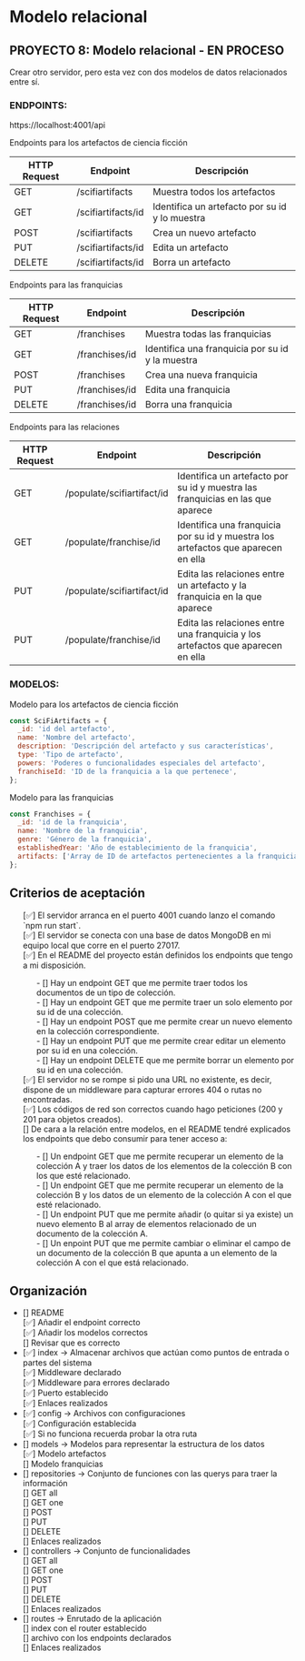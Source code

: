 # Modelo relacional

## PROYECTO 8: Modelo relacional - EN PROCESO

Crear otro servidor, pero esta vez con dos modelos de datos relacionados entre sí.

### ENDPOINTS:

https://localhost:4001/api

Endpoints para los artefactos de ciencia ficción<br>

| HTTP Request | Endpoint           | Descripción                                    |
| ------------ | ------------------ | ---------------------------------------------- |
| GET          | /scifiartifacts    | Muestra todos los artefactos                   |
| GET          | /scifiartifacts/id | Identifica un artefacto por su id y lo muestra |
| POST         | /scifiartifacts    | Crea un nuevo artefacto                        |
| PUT          | /scifiartifacts/id | Edita un artefacto                             |
| DELETE       | /scifiartifacts/id | Borra un artefacto                             |

Endpoints para las franquicias<br>

| HTTP Request | Endpoint       | Descripción                                      |
| ------------ | -------------- | ------------------------------------------------ |
| GET          | /franchises    | Muestra todas las franquicias                    |
| GET          | /franchises/id | Identifica una franquicia por su id y la muestra |
| POST         | /franchises    | Crea una nueva franquicia                        |
| PUT          | /franchises/id | Edita una franquicia                             |
| DELETE       | /franchises/id | Borra una franquicia                             |

Endpoints para las relaciones<br>

| HTTP Request | Endpoint                   | Descripción                                                                       |
| ------------ | -------------------------- | --------------------------------------------------------------------------------- |
| GET          | /populate/scifiartifact/id | Identifica un artefacto por su id y muestra las franquicias en las que aparece    |
| GET          | /populate/franchise/id     | Identifica una franquicia por su id y muestra los artefactos que aparecen en ella |
| PUT          | /populate/scifiartifact/id | Edita las relaciones entre un artefacto y la franquicia en la que aparece         |
| PUT          | /populate/franchise/id     | Edita las relaciones entre una franquicia y los artefactos que aparecen en ella   |

### MODELOS:

Modelo para los artefactos de ciencia ficción

```jsx
const SciFiArtifacts = {
  _id: 'id del artefacto',
  name: 'Nombre del artefacto',
  description: 'Descripción del artefacto y sus características',
  type: 'Tipo de artefacto',
  powers: 'Poderes o funcionalidades especiales del artefacto',
  franchiseId: 'ID de la franquicia a la que pertenece',
};
```

Modelo para las franquicias

```jsx
const Franchises = {
  _id: 'id de la franquicia',
  name: 'Nombre de la franquicia',
  genre: 'Género de la franquicia',
  establishedYear: 'Año de establecimiento de la franquicia',
  artifacts: ['Array de ID de artefactos pertenecientes a la franquicia'],
};
```

## Criterios de aceptación

<ul>
[✅]  El servidor arranca en el puerto 4001 cuando lanzo el comando `npm run start`.<br>
[✅]  El servidor se conecta con una base de datos MongoDB en mi equipo local que corre en el puerto 27017.<br>
[✅]  En el README del proyecto están definidos los endpoints que tengo a mi disposición.<br>
<ul>
- []  Hay un endpoint GET que me permite traer todos los documentos de un tipo de colección.<br>
- []  Hay un endpoint GET que me permite traer un solo elemento por su id de una colección.<br>
- []  Hay un endpoint POST que me permite crear un nuevo elemento en la colección correspondiente.<br>
- []  Hay un endpoint PUT que me permite crear editar un elemento por su id en una colección.<br>
- []  Hay un endpoint DELETE que me permite borrar un elemento por su id en una colección.<br>
</ul>
[✅] El servidor no se rompe si pido una URL no existente, es decir, dispone de un middleware para capturar errores 404 o rutas no encontradas.<br>
[✅] Los códigos de red son correctos cuando hago peticiones (200 y 201 para objetos creados).<br>
[]  De cara a la relación entre modelos, en el README tendré explicados los endpoints que debo consumir para tener acceso a:<br>
<ul>
- [] Un endpoint GET que me permite recuperar un elemento de la colección A y traer los datos de los elementos de la colección B con los que esté relacionado.<br>
- [] Un endpoint GET que me permite recuperar un elemento de la colección B y los datos de un elemento de la colección A con el que esté relacionado.<br>
- [] Un endpoint PUT que me permite añadir (o quitar si ya existe) un nuevo elemento B al array de elementos relacionado de un documento de la colección A.<br>
- [] Un enpoint PUT que me permite cambiar o eliminar el campo de un documento de la colección B que apunta a un elemento de la colección A con el que está relacionado.<br>
</ul>
</ul>

## Organización

<ul>
<li> [] README </li>
[✅] Añadir el endpoint correcto<br>
[✅] Añadir los modelos correctos<br>
[] Revisar que es correcto<br>
<li> [✅] index → Almacenar archivos que actúan como puntos de entrada o partes del sistema</li>
[✅] Middleware declarado<br>
[✅] Middleware para errores declarado<br>
[✅] Puerto establecido <br>
[✅] Enlaces realizados<br>
<li> [✅] config → Archivos con configuraciones</li>
[✅] Configuración establecida<br>
[✅] Si no funciona recuerda probar la otra ruta<br>
<li> [] models → Modelos para representar la estructura de los datos</li>
[✅] Modelo artefactos<br>
[] Modelo franquicias<br>
<li> [] repositories → Conjunto de funciones con las querys para traer la información</li>
[] GET all<br>
[] GET one<br>
[] POST<br>
[] PUT<br>
[] DELETE <br>
[] Enlaces realizados<br>
<li> [] controllers → Conjunto de funcionalidades</li>
[] GET all<br>
[] GET one<br>
[] POST<br>
[] PUT<br>
[] DELETE <br>
[] Enlaces realizados<br>
<li> [] routes → Enrutado de la aplicación</li>
[] index con el router establecido<br>
[] archivo con los endpoints declarados<br>
[] Enlaces realizados<br>
</ul>
